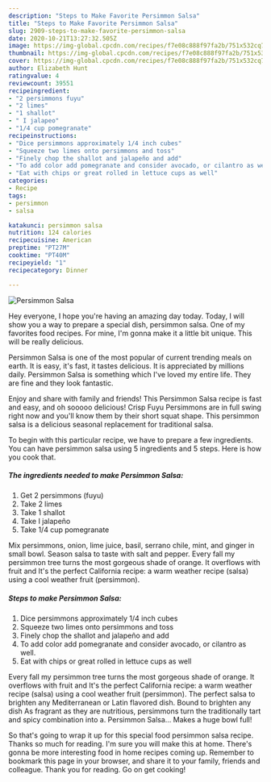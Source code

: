 ```yaml
---
description: "Steps to Make Favorite Persimmon Salsa"
title: "Steps to Make Favorite Persimmon Salsa"
slug: 2909-steps-to-make-favorite-persimmon-salsa
date: 2020-10-21T13:27:32.505Z
image: https://img-global.cpcdn.com/recipes/f7e08c888f97fa2b/751x532cq70/persimmon-salsa-recipe-main-photo.jpg
thumbnail: https://img-global.cpcdn.com/recipes/f7e08c888f97fa2b/751x532cq70/persimmon-salsa-recipe-main-photo.jpg
cover: https://img-global.cpcdn.com/recipes/f7e08c888f97fa2b/751x532cq70/persimmon-salsa-recipe-main-photo.jpg
author: Elizabeth Hunt
ratingvalue: 4
reviewcount: 39551
recipeingredient:
- "2 persimmons fuyu"
- "2 limes"
- "1 shallot"
- " I jalapeo"
- "1/4 cup pomegranate"
recipeinstructions:
- "Dice persimmons approximately 1/4 inch cubes"
- "Squeeze two limes onto persimmons and toss"
- "Finely chop the shallot and jalapeño and add"
- "To add color add pomegranate and consider avocado, or cilantro as well."
- "Eat with chips or great rolled in lettuce cups as well"
categories:
- Recipe
tags:
- persimmon
- salsa

katakunci: persimmon salsa 
nutrition: 124 calories
recipecuisine: American
preptime: "PT27M"
cooktime: "PT40M"
recipeyield: "1"
recipecategory: Dinner

---
```



![Persimmon Salsa](https://img-global.cpcdn.com/recipes/f7e08c888f97fa2b/751x532cq70/persimmon-salsa-recipe-main-photo.jpg)

Hey everyone, I hope you're having an amazing day today. Today, I will show you a way to prepare a special dish, persimmon salsa. One of my favorites food recipes. For mine, I'm gonna make it a little bit unique. This will be really delicious.

Persimmon Salsa is one of the most popular of current trending meals on earth. It is easy, it's fast, it tastes delicious. It is appreciated by millions daily. Persimmon Salsa is something which I've loved my entire life. They are fine and they look fantastic.

Enjoy and share with family and friends! This Persimmon Salsa recipe is fast and easy, and oh sooooo delicious! Crisp Fuyu Persimmons are in full swing right now and you&#39;ll know them by their short squat shape. This persimmon salsa is a delicious seasonal replacement for traditional salsa.


To begin with this particular recipe, we have to prepare a few ingredients. You can have persimmon salsa using 5 ingredients and 5 steps. Here is how you cook that.

<!--inarticleads1-->

##### The ingredients needed to make Persimmon Salsa:

1. Get 2 persimmons (fuyu)
1. Take 2 limes
1. Take 1 shallot
1. Take  I jalapeño
1. Take 1/4 cup pomegranate


Mix persimmons, onion, lime juice, basil, serrano chile, mint, and ginger in small bowl. Season salsa to taste with salt and pepper. Every fall my persimmon tree turns the most gorgeous shade of orange. It overflows with fruit and It&#39;s the perfect California recipe: a warm weather recipe (salsa) using a cool weather fruit (persimmon). 

<!--inarticleads2-->

##### Steps to make Persimmon Salsa:

1. Dice persimmons approximately 1/4 inch cubes
1. Squeeze two limes onto persimmons and toss
1. Finely chop the shallot and jalapeño and add
1. To add color add pomegranate and consider avocado, or cilantro as well.
1. Eat with chips or great rolled in lettuce cups as well


Every fall my persimmon tree turns the most gorgeous shade of orange. It overflows with fruit and It&#39;s the perfect California recipe: a warm weather recipe (salsa) using a cool weather fruit (persimmon). The perfect salsa to brighten any Mediterranean or Latin flavored dish. Bound to brighten any dish As fragrant as they are nutritious, persimmons turn the traditionally tart and spicy combination into a. Persimmon Salsa… Makes a huge bowl full! 

So that's going to wrap it up for this special food persimmon salsa recipe. Thanks so much for reading. I'm sure you will make this at home. There's gonna be more interesting food in home recipes coming up. Remember to bookmark this page in your browser, and share it to your family, friends and colleague. Thank you for reading. Go on get cooking!
